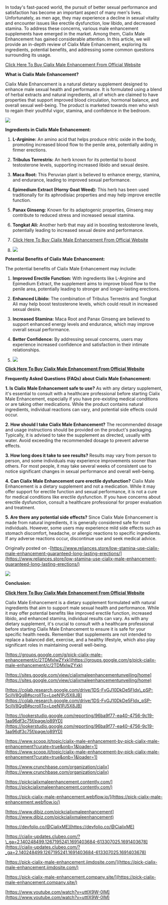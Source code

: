 In today's fast-paced world, the pursuit of better sexual performance and satisfaction has become an important aspect of many men's lives. Unfortunately, as men age, they may experience a decline in sexual vitality and encounter issues like erectile dysfunction, low libido, and decreased stamina. To address these concerns, various male enhancement supplements have emerged in the market. Among them, Cialix Male Enhancement has gained considerable attention. In this article, we will provide an in-depth review of Cialix Male Enhancement, exploring its ingredients, potential benefits, and addressing some common questions surrounding its usage.

[Click Here To Buy Cialix Male Enhancement From Official Website](https://www.reliances.store/grab-cialix-male-enhancement)

**What is Cialix Male Enhancement?**

Cialix Male Enhancement is a natural dietary supplement designed to enhance male sexual health and performance. It is formulated using a blend of herbal extracts and natural ingredients, all of which are claimed to have properties that support improved blood circulation, hormonal balance, and overall sexual well-being. The product is marketed towards men who wish to regain their youthful vigor, stamina, and confidence in the bedroom.

[![](https://blogger.googleusercontent.com/img/b/R29vZ2xl/AVvXsEi9WKPGpxIzn3E0t9JoR2SS7Bh8jMLArMkslvjBo4Oqo6eIdx2sjXHGBrOJode-YeupKkKpTu8zY4KxLhhSWr0gNvM2pg4ZCAA3g2BUot_cR0rTQXmJJp2Z02HEqIVNWEPsP1xH9XFg7sxR8qFGM5dCRWgGkH9o6D_SbPzBQsPQnp9jbAA85yXXKsARHg1G/w640-h350/Screenshot%20(1014).png)](https://www.reliances.store/grab-cialix-male-enhancement)

**Ingredients in Cialix Male Enhancement:**

1.  **L-Arginine:** An amino acid that helps produce nitric oxide in the body, promoting increased blood flow to the penile area, potentially aiding in firmer erections.
    
2.  **Tribulus Terrestris:** An herb known for its potential to boost testosterone levels, supporting increased libido and sexual desire.
    
3.  **Maca Root:** This Peruvian plant is believed to enhance energy, stamina, and endurance, leading to improved sexual performance.
    
4.  **Epimedium Extract (Horny Goat Weed):** This herb has been used traditionally for its aphrodisiac properties and may help improve erectile function.
    
5.  **Panax Ginseng:** Known for its adaptogenic properties, Ginseng may contribute to reduced stress and increased sexual stamina.
    
6.  **Tongkat Ali:** Another herb that may aid in boosting testosterone levels, potentially leading to increased sexual desire and performance.
    
7.  [Click Here To Buy Cialix Male Enhancement From Official Website](https://www.reliances.store/grab-cialix-male-enhancement)
8.  [![](https://blogger.googleusercontent.com/img/b/R29vZ2xl/AVvXsEhzNuo_4oRUyQwczdtpcUTO0dPzNn20egWit9AgtGtmQh2dNPQKNurOssBWUZjxy91mnABC75Zaujk9duey9ZY9eM7rKqX1gQ0eRPpsRGCbt8FhM5gL3jYl3oqLD6WSfN2NeQihsaHHUM-8LEWJiDm0m6FT3GkNgyaTaJLjoHle0mIhTljaCO0hXqnYiWGt/w640-h268/Screenshot%20(1012).png)](https://www.reliances.store/grab-cialix-male-enhancement)

**Potential Benefits of Cialix Male Enhancement:**

The potential benefits of Cialix Male Enhancement may include:

1.  **Improved Erectile Function:** With ingredients like L-Arginine and Epimedium Extract, the supplement aims to improve blood flow to the penile area, potentially leading to stronger and longer-lasting erections.
    
2.  **Enhanced Libido:** The combination of Tribulus Terrestris and Tongkat Ali may help boost testosterone levels, which could result in increased sexual desire.
    
3.  **Increased Stamina:** Maca Root and Panax Ginseng are believed to support enhanced energy levels and endurance, which may improve overall sexual performance.
    
4.  **Better Confidence:** By addressing sexual concerns, users may experience increased confidence and satisfaction in their intimate relationships.
    
5.  [![](https://blogger.googleusercontent.com/img/b/R29vZ2xl/AVvXsEjhuuoK1KFKwqPKdveO1hbvk-labpRzayoEH-gkgAGA18Vwz0JoF_CqU1kd9pBfCkaeok7TuhZgGVg5vZxx_CDh1CRfhNoxHvEWvW2qtV1hmphYPzC8WOIQSCWut3KURCVzmtupjfgEgRqIUD6kR8yErAPDyalE8x2gT0UC9BYpsjjLrcTVHGkZv-TV8-mm/w640-h438/Screenshot%20(1013).png)](https://www.reliances.store/grab-cialix-male-enhancement)

**[Click Here To Buy Cialix Male Enhancement From Official Website](https://www.reliances.store/grab-cialix-male-enhancement)**

**Frequently Asked Questions (FAQs) about Cialix Male Enhancement:**

**1\. Is Cialix Male Enhancement safe to use?** As with any dietary supplement, it's essential to consult with a healthcare professional before starting Cialix Male Enhancement, especially if you have pre-existing medical conditions or are taking other medications. While the product contains natural ingredients, individual reactions can vary, and potential side effects could occur.

**2\. How should I take Cialix Male Enhancement?** The recommended dosage and usage instructions should be provided on the product's packaging. Typically, it is advised to take the supplement as directed, usually with water. Avoid exceeding the recommended dosage to prevent adverse effects.

**3\. How long does it take to see results?** Results may vary from person to person, and some individuals may experience improvements sooner than others. For most people, it may take several weeks of consistent use to notice significant changes in sexual performance and overall well-being.

**4\. Can Cialix Male Enhancement cure erectile dysfunction?** Cialix Male Enhancement is a dietary supplement and not a medication. While it may offer support for erectile function and sexual performance, it is not a cure for medical conditions like erectile dysfunction. If you have concerns about erectile dysfunction, consult a healthcare professional for proper evaluation and treatment.

**5\. Are there any potential side effects?** Since Cialix Male Enhancement is made from natural ingredients, it is generally considered safe for most individuals. However, some users may experience mild side effects such as stomach discomfort, headache, or allergic reactions to specific ingredients. If any adverse reactions occur, discontinue use and seek medical advice.

Originally posted on -[https://www.reliances.store/low-stamina-use-cialix-male-enhancement-guaranteed-long-lasting-erections/](https://www.reliances.store/low-stamina-use-cialix-male-enhancement-guaranteed-long-lasting-erections/)

[![](https://blogger.googleusercontent.com/img/b/R29vZ2xl/AVvXsEimp8vQU4_Iopc62kOYI7V1klCMp1CkvbQDnbdk8yHdEvyDKYaAT7t46xYfhMcPQZFj_qgl4zlPqJNOnLjvw05XJ3RG_Sh_7YeLtCU5E4J9aTFpw6NnFqXpSao7N9i8mVYtxi2iokZ4VsuB3xu_ojuocD94d6dsIz8tY4Px7Jv2clFRIVFCHy7JEblSj-TR/w640-h346/Screenshot%20(1011).png)](https://www.reliances.store/grab-cialix-male-enhancement)

**Conclusion:**

**[Click Here To Buy Cialix Male Enhancement From Official Website](https://www.reliances.store/grab-cialix-male-enhancement)**

Cialix Male Enhancement is a dietary supplement formulated with natural ingredients that aim to support male sexual health and performance. While it may offer potential benefits like improved erectile function, increased libido, and enhanced stamina, individual results can vary. As with any dietary supplement, it's crucial to consult with a healthcare professional before starting Cialix Male Enhancement to ensure it is safe for your specific health needs. Remember that supplements are not intended to replace a balanced diet, exercise, and a healthy lifestyle, which also play significant roles in maintaining overall well-being.

[https://groups.google.com/g/pick-cialix-male-enhancement/c/2TDMxlwZYxk](https://groups.google.com/g/pick-cialix-male-enhancement/c/2TDMxlwZYxk)

[https://sites.google.com/view/cialixmaleenhancementunveiling/home](https://sites.google.com/view/cialixmaleenhancementunveiling/home)

[https://colab.research.google.com/drive/1DS-FvGJ10DkDe5FIdx\_pSP-5cjIV8QgB#scrollTo=LpeN1PJ5X8JB](https://colab.research.google.com/drive/1DS-FvGJ10DkDe5FIdx_pSP-5cjIV8QgB#scrollTo=LpeN1PJ5X8JB)

[https://lookerstudio.google.com/reporting/96ba9f77-ea40-4756-9c19-1aa96df3c75f/page/o89YD](https://lookerstudio.google.com/reporting/96ba9f77-ea40-4756-9c19-1aa96df3c75f/page/o89YD)

[https://www.scoop.it/topic/cialix-male-enhancement-by-pick-cialix-male-enhancement?curate=true&onb=1&loader=1](https://www.scoop.it/topic/cialix-male-enhancement-by-pick-cialix-male-enhancement?curate=true&onb=1&loader=1)

[https://www.crunchbase.com/organization/cialix](https://www.crunchbase.com/organization/cialix)

[https://pickcialixmaleenhancement.contently.com/](https://pickcialixmaleenhancement.contently.com/)

[https://pick-cialix-male-enhancement.webflow.io/](https://pick-cialix-male-enhancement.webflow.io/)

[https://www.dibiz.com/pickcialixmaleenhancement](https://www.dibiz.com/pickcialixmaleenhancement)

[https://devfolio.co/@CialixME](https://devfolio.co/@CialixME)

[https://cialix-updates.clubeo.com/?\_ga=2.140248499.1267195241.1691403684-613307025.1691403678](https://cialix-updates.clubeo.com/?_ga=2.140248499.1267195241.1691403684-613307025.1691403678)

[https://pick-cialix-male-enhancement.jimdosite.com/](https://pick-cialix-male-enhancement.jimdosite.com/)

[https://pick-cialix-male-enhancement.company.site/](https://pick-cialix-male-enhancement.company.site/)

[https://www.youtube.com/watch?v=uttlX9W-0lM](https://www.youtube.com/watch?v=uttlX9W-0lM)

